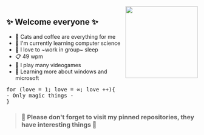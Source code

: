  <img src="https://github.com/Art3mis7082/Art3mis7082/blob/main/wow-interesting.gif" width="190px" align="right">
 
 ## ✨ Welcome everyone ✨ ## 

- :sparkler: Cats and coffee are everything for me
- :memo: I'm currently learning computer science
- :flags: I love to ~work in group~ sleep
- :clipboard: 49 wpm
- :space_invader: I play many videogames
- :book: Learning more about windows and microsoft 



<pre>
for (love = 1; love = ∞; love ++){  
- Only magic things - 
}
</pre>


> ### :star2: Please don't forget to visit my pinned repositories, they have interesting things :star2: ###
